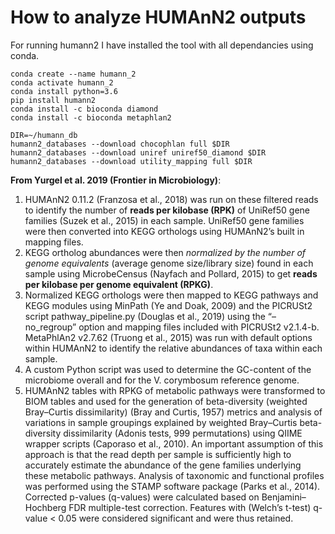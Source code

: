 # How to analyze HUMAnN2 outputs

For running humann2 I have installed the tool with all dependancies using conda.
```
conda create --name humann_2
conda activate humann_2
conda install python=3.6
pip install humann2
conda install -c bioconda diamond
conda install -c bioconda metaphlan2

DIR=~/humann_db
humann2_databases --download chocophlan full $DIR
humann2_databases --download uniref uniref50_diamond $DIR
humann2_databases --download utility_mapping full $DIR

```

 
__From Yurgel et al. 2019 (Frontier in Microbiology)__:

1. HUMAnN2 0.11.2 (Franzosa et al., 2018) was run on these filtered reads to identify the number of __reads per kilobase (RPK)__ of UniRef50 gene families (Suzek et al., 2015) in each sample. UniRef50 gene families were then converted into KEGG orthologs using HUMAnN2’s built in mapping files. 
2. KEGG ortholog abundances were then _normalized by the number of genome equivalents_ (average genome size/library size) found in each sample using MicrobeCensus (Nayfach and Pollard, 2015) to get __reads per kilobase per genome equivalent (RPKG)__. 
3. Normalized KEGG orthologs were then mapped to KEGG pathways and KEGG modules using MinPath (Ye and Doak, 2009) and the PICRUSt2 script pathway_pipeline.py (Douglas et al., 2019) using the “–no_regroup” option and mapping files included with PICRUSt2 v2.1.4-b. MetaPhlAn2 v2.7.62 (Truong et al., 2015) was run with default options within HUMAnN2 to identify the relative abundances of taxa within each sample. 
4. A custom Python script was used to determine the GC-content of the microbiome overall and for the V. corymbosum reference genome.
5. HUMAnN2 tables with RPKG of metabolic pathways were transformed to BIOM tables and used for the generation of beta-diversity (weighted Bray–Curtis dissimilarity) (Bray and Curtis, 1957) metrics and analysis of variations in sample groupings explained by weighted Bray–Curtis beta-diversity dissimilarity (Adonis tests, 999 permutations) using QIIME wrapper scripts (Caporaso et al., 2010). An important assumption of this approach is that the read depth per sample is sufficiently high to accurately estimate the abundance of the gene families underlying these metabolic pathways. Analysis of taxonomic and functional profiles was performed using the STAMP software package (Parks et al., 2014). Corrected p-values (q-values) were calculated based on Benjamini–Hochberg FDR multiple-test correction. Features with (Welch’s t-test) q-value < 0.05 were considered significant and were thus retained.
